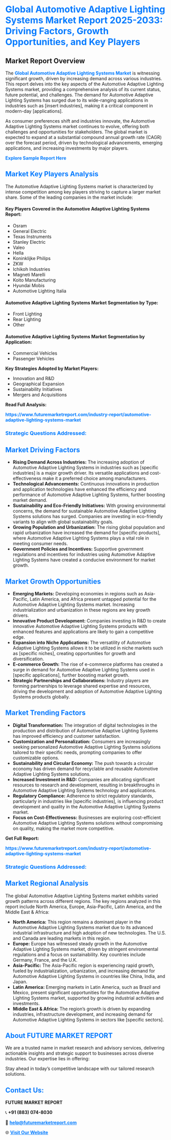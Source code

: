 <h1 style="color: #007BFF;">Global Automotive Adaptive Lighting Systems Market Report 2025-2033: Driving Factors, Growth Opportunities, and Key Players</h1>

<section id="overview">
<h2>Market Report Overview</h2>
<p>The <a href="https://www.futuremarketreport.com/industry-report/automotive-adaptive-lighting-systems-market" style="color: #007BFF; text-decoration: none;"><strong>Global Automotive Adaptive Lighting Systems Market</strong></a> is witnessing significant growth, driven by increasing demand across various industries. This report delves into the key aspects of the Automotive Adaptive Lighting Systems market, providing a comprehensive analysis of its current status, future potential, and challenges. The demand for Automotive Adaptive Lighting Systems has surged due to its wide-ranging applications in industries such as [insert industries], making it a critical component in modern-day [applications].</p>
<p>As consumer preferences shift and industries innovate, the Automotive Adaptive Lighting Systems market continues to evolve, offering both challenges and opportunities for stakeholders. The global market is expected to expand at a substantial compound annual growth rate (CAGR) over the forecast period, driven by technological advancements, emerging applications, and increasing investments by major players.</p>
</section>

<section id="overview">
<p><a href="https://www.futuremarketreport.com/request-sample/reportId=90839" style="color: #007BFF; text-decoration: none;"><strong>Explore Sample Report Here</strong></a></p>
</section>

<section id="key-players">
<h2 style="color: #007BFF;">Market Key Players Analysis</h2>
<p>The Automotive Adaptive Lighting Systems market is characterized by intense competition among key players striving to capture a larger market share. Some of the leading companies in the market include:</p>
<h4>Key Players Covered in the Automotive Adaptive Lighting Systems Report:</h4>
<ul><li>Osram</li><li>General Electric</li><li>Texas Instruments</li><li>Stanley Electric</li><li>Valeo</li><li>Hella</li><li>Koninklijke Philips</li><li>ZKW</li><li>Ichikoh Industries</li><li>Magneti Marelli</li><li>Koito Manufacturing</li><li>Hyundai Mobis</li><li>Automotive Lighting Italia</li></ul>
<h4>Automotive Adaptive Lighting Systems Market Segmentation by Type:</h4>
<ul><li>Front Lighting</li><li>Rear Lighting</li><li>Other</li></ul>

<h4>Automotive Adaptive Lighting Systems Market Segmentation by Application:</h4>
<ul><li>Commercial Vehicles</li><li>Passenger Vehicles</li></ul>
<p><strong>Key Strategies Adopted by Market Players:</strong></p>
<ul>
<li>Innovation and R&D</li>
<li>Geographical Expansion</li>
<li>Sustainability Initiatives</li>
<li>Mergers and Acquisitions</li>
</ul>
</section>

<section>
<p><strong>Read Full Analysis: </strong></p><a href="https://www.futuremarketreport.com/industry-report/automotive-adaptive-lighting-systems-market" style="color: #007BFF; text-decoration: none;"><strong>https://www.futuremarketreport.com/industry-report/automotive-adaptive-lighting-systems-market</strong></a>
<h3 style="color: #007BFF;">Strategic Questions Addressed:</h3>
</section>

<section id="driving-factors">
<h2 style="color: #007BFF;">Market Driving Factors</h2>
<ul>
<li><strong>Rising Demand Across Industries:</strong> The increasing adoption of Automotive Adaptive Lighting Systems in industries such as [specific industries] is a major growth driver. Its versatile applications and cost-effectiveness make it a preferred choice among manufacturers.</li>
<li><strong>Technological Advancements:</strong> Continuous innovations in production and application technologies have enhanced the efficiency and performance of Automotive Adaptive Lighting Systems, further boosting market demand.</li>
<li><strong>Sustainability and Eco-Friendly Initiatives:</strong> With growing environmental concerns, the demand for sustainable Automotive Adaptive Lighting Systems solutions has surged. Companies are investing in eco-friendly variants to align with global sustainability goals.</li>
<li><strong>Growing Population and Urbanization:</strong> The rising global population and rapid urbanization have increased the demand for [specific products], where Automotive Adaptive Lighting Systems plays a vital role in meeting consumer needs.</li>
<li><strong>Government Policies and Incentives:</strong> Supportive government regulations and incentives for industries using Automotive Adaptive Lighting Systems have created a conducive environment for market growth.</li>
</ul>
</section>

<section id="growth-opportunities">
<h2 style="color: #007BFF;">Market Growth Opportunities</h2>
<ul>
<li><strong>Emerging Markets:</strong> Developing economies in regions such as Asia-Pacific, Latin America, and Africa present untapped potential for the Automotive Adaptive Lighting Systems market. Increasing industrialization and urbanization in these regions are key growth drivers.</li>
<li><strong>Innovative Product Development:</strong> Companies investing in R&D to create innovative Automotive Adaptive Lighting Systems products with enhanced features and applications are likely to gain a competitive edge.</li>
<li><strong>Expansion into Niche Applications:</strong> The versatility of Automotive Adaptive Lighting Systems allows it to be utilized in niche markets such as [specific niches], creating opportunities for growth and diversification.</li>
<li><strong>E-commerce Growth:</strong> The rise of e-commerce platforms has created a surge in demand for Automotive Adaptive Lighting Systems used in [specific applications], further boosting market growth.</li>
<li><strong>Strategic Partnerships and Collaborations:</strong> Industry players are forming partnerships to leverage shared expertise and resources, driving the development and adoption of Automotive Adaptive Lighting Systems products globally.</li>
</ul>
</section>

<section id="trending-factors">
<h2 style="color: #007BFF;">Market Trending Factors</h2>
<ul>
<li><strong>Digital Transformation:</strong> The integration of digital technologies in the production and distribution of Automotive Adaptive Lighting Systems has improved efficiency and customer satisfaction.</li>
<li><strong>Customization and Personalization:</strong> Consumers are increasingly seeking personalized Automotive Adaptive Lighting Systems solutions tailored to their specific needs, prompting companies to offer customizable options.</li>
<li><strong>Sustainability and Circular Economy:</strong> The push towards a circular economy has driven demand for recyclable and reusable Automotive Adaptive Lighting Systems solutions.</li>
<li><strong>Increased Investment in R&D:</strong> Companies are allocating significant resources to research and development, resulting in breakthroughs in Automotive Adaptive Lighting Systems technology and applications.</li>
<li><strong>Regulatory Compliance:</strong> Adherence to strict regulatory standards, particularly in industries like [specific industries], is influencing product development and quality in the Automotive Adaptive Lighting Systems market.</li>
<li><strong>Focus on Cost-Effectiveness:</strong> Businesses are exploring cost-efficient Automotive Adaptive Lighting Systems solutions without compromising on quality, making the market more competitive.</li>
</ul>
</section>

<section>
<p><strong>Get Full Report: </strong></p><a href="https://www.futuremarketreport.com/industry-report/automotive-adaptive-lighting-systems-market" style="color: #007BFF; text-decoration: none;"><strong>https://www.futuremarketreport.com/industry-report/automotive-adaptive-lighting-systems-market</strong></a>
<h3 style="color: #007BFF;">Strategic Questions Addressed:</h3>
</section>


<section id="regional-analysis">
<h2 style="color: #007BFF;">Market Regional Analysis</h2>
<p>The global Automotive Adaptive Lighting Systems market exhibits varied growth patterns across different regions. The key regions analyzed in this report include North America, Europe, Asia-Pacific, Latin America, and the Middle East & Africa:</p>
<ul>
<li><strong>North America:</strong> This region remains a dominant player in the Automotive Adaptive Lighting Systems market due to its advanced industrial infrastructure and high adoption of new technologies. The U.S. and Canada are leading markets in this region.</li>
<li><strong>Europe:</strong> Europe has witnessed steady growth in the Automotive Adaptive Lighting Systems market, driven by stringent environmental regulations and a focus on sustainability. Key countries include Germany, France, and the U.K.</li>
<li><strong>Asia-Pacific:</strong> The Asia-Pacific region is experiencing rapid growth, fueled by industrialization, urbanization, and increasing demand for Automotive Adaptive Lighting Systems in countries like China, India, and Japan.</li>
<li><strong>Latin America:</strong> Emerging markets in Latin America, such as Brazil and Mexico, present significant opportunities for the Automotive Adaptive Lighting Systems market, supported by growing industrial activities and investments.</li>
<li><strong>Middle East & Africa:</strong> The region’s growth is driven by expanding industries, infrastructure development, and increasing demand for Automotive Adaptive Lighting Systems in sectors like [specific sectors].</li>
</ul>
</section>

<footer>
<h2 style="color: #007BFF;">About FUTURE MARKET REPORT</h2>
<p>We are a trusted name in market research and advisory services, delivering actionable insights and strategic support to businesses across diverse industries. Our expertise lies in offering:</p>

<p>Stay ahead in today’s competitive landscape with our tailored research solutions.</p>

<h2 style="color: #007BFF;">Contact Us:</h2>
<p><strong>FUTURE MARKET REPORT</strong></p>
<p>📞 <strong>+91 (883) 074-8030</strong></p>
<p>📧 <strong><a href="mailto:help@futuremarketreport.com" style="color: #007BFF;">help@futuremarketreport.com</a></strong></p>
<p>🌐 <strong><a href="https://www.futuremarketreport.com/" style="color: #007BFF;">Visit Our Website</a></strong></p>
</footer>